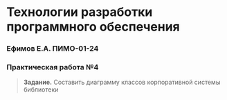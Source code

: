 # Технологии разработки программного обеспечения
### Ефимов Е.А. ПИМО-01-24

### Практическая работа №4
> **Задание.** Составить диаграмму классов корпоративной системы библиотеки
